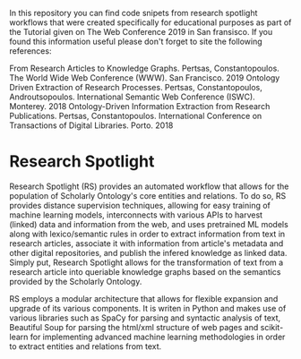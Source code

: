 In this repository you can find code snipets from research spotlight workflows that were created specifically for educational purposes as part of the Tutorial given on The Web Conference 2019 in San fransisco. If you found this information useful please don't forget to site the following references:

From Research Articles to Knowledge Graphs. Pertsas, Constantopoulos. The World Wide Web Conference (WWW). San Francisco. 2019
Ontology Driven Extraction of Research Processes. Pertsas, Constantopoulos, Androutsopoulos. International Semantic Web Conference (ISWC). Monterey. 2018
Ontology-Driven Information Extraction from Research Publications. Pertsas, Constantopoulos. International Conference on Transactions of Digital Libraries. Porto. 2018

# Research Spotlight

Research Spotlight (RS) provides an automated workflow that allows for the population of Scholarly Ontology's core entities and relations. To do so, RS provides distance supervision techniques, allowing for easy training of machine learning models, interconnects with various APIs to harvest (linked) data and information from the web, and uses pretrained ML models along with lexico/semantic rules in order to extract information from text in research articles, associate it with information from article's metadata and other digital repositories, and publish the infered knowledge as linked data. Simply put, Research Spotlight allows for the transformation of text from a research article into queriable knowledge graphs based on the semantics provided by the Scholarly Ontology.

RS employs a modular architecture that allows for flexible expansion and upgrade of its various components. It is writen in Python and makes use of various libraries such as SpaCy for parsing and syntactic analysis of text, Beautiful Soup for parsing the html/xml structure of web pages and scikit-learn for implementing advanced machine learning methodologies in order to extract entities and relations from text.



